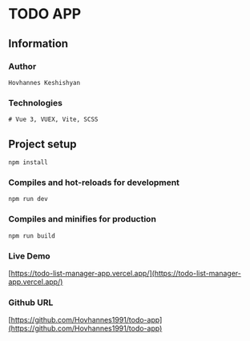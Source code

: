 # TODO APP

## Information

### Author

```
Hovhannes Keshishyan
```

### Technologies

```
# Vue 3, VUEX, Vite, SCSS
```

## Project setup

```
npm install
```

### Compiles and hot-reloads for development

```
npm run dev
```

### Compiles and minifies for production

```
npm run build
```

### Live Demo

[https://todo-list-manager-app.vercel.app/](https://todo-list-manager-app.vercel.app/)


### Github URL

[https://github.com/Hovhannes1991/todo-app](https://github.com/Hovhannes1991/todo-app)
